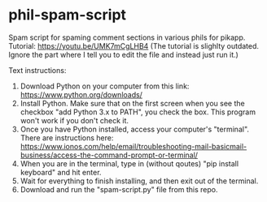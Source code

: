 # phil-spam-script
Spam script for spaming comment sections in various phils for pikapp.
Tutorial: https://youtu.be/UMK7mCgLHB4
(The tutorial is slighlty outdated. Ignore the part where I tell you to edit the file and instead just run it.)

Text instructions:
1. Download Python on your computer from this link: https://www.python.org/downloads/
2. Install Python. Make sure that on the first screen when you see the checkbox "add Python 3.x to PATH", you check the box. This program won't work if you don't check it.
3. Once you have Python installed, access your computer's "terminal". There are instructions here: https://www.ionos.com/help/email/troubleshooting-mail-basicmail-business/access-the-command-prompt-or-terminal/
4. When you are in the terminal, type in (without qoutes) "pip install keyboard" and hit enter. 
5. Wait for everything to finish installing, and then exit out of the terminal.
6. Download and run the "spam-script.py" file from this repo.  
